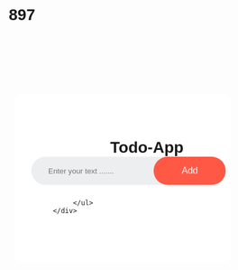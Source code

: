 # 897
<!DOCTYPE html>
<html lang="en">
<head>
     <meta charset="UTF-8">
     <meta name="viewport" content="width=device-width, initial-scale=1.0">
     <title>Todo app</title>
     <link rel="stylesheet" href="cssfile.css">
     <style>
          *{
     margin: 0;
     padding: 0;
     box-sizing: border-box;
     font-family: 'poppins',sans-serif;
}
.container{
   width: 100%;
   min-height: 100vh;
   /* background: linear-gradient(135deg, #153677, #4e085f); */
   /* background-color: #555;
   background-color: aliceblue; */
   padding: 10px;
}
.todo-app{
     width: 100%;
     max-width: 540px;
     background: #fff;
     margin: 100px auto 20px;
     padding: 40px 30px 70px;
     border-radius: 10px;
}
.row{
     display: flex;
     align-items: center;
     justify-content: space-between;
     background: #edeef0;
     border-radius: 30px;
     padding-left: 20px;
     margin-bottom: 25px;
}
input{
   flex: 1;
   border: none;
   outline: none;
   background: transparent;
   padding: 10px;
   font-weight: 14px;
}
button{
     border: none;
     outline: none;
     padding: 16px 50px;
     background: #ff5945;
     color: #fff;
     font-size: 16px;
     cursor: pointer;
     border-radius: 40px;
}
ul li{
     list-style: none;
     font-size: 17px;
     padding: 12px 8px 12px 50px;
     user-select: none;
     cursor: pointer;
     position: relative;
}
ul li::before{
     content: '';
     position: absolute;
     height: 28px;
     width: 28px;
     border-radius: 50%;
     background-image: url(Downloads/radio_button.jpg);
     background-size: cover;
     background-position: center;
     top: 12px;
     left: 0px;

}
ul li span{
     position: absolute;
     right: 0;
     top: 5px;
     width: 40px;
     height: 40px;
     font-size: 22px;
     color: #555;
     line-height: 40px;
     text-align: center;
     border-radius: 50%;
}
ul li span:hover{
     background: #edeef0;
}
     </style>

</head>
<body>   
  <div class="container">
      <div class="todo-app">
           <h1 style="margin-left: 140px;">Todo-App</h1>
           <div class="row">
               <input type="text" id="input-box" placeholder="Enter your text .......">
               <button onclick="AddTask()">Add</button>
           </div>
           <ul id="list-container">
               
           </ul>
      </div>
  </div>
  <script src="jsfile.js"></script>
  <script>
     const inputBox = document.getElementById("input-box");
const listContainer = document.getElementById("list-container");
function AddTask(){
     if(inputBox.value == ''){
          alert("you write must something!");
     }
     else{
          let li = document.createElement("li");
          li.innerHTML = inputBox.value;
          listContainer.appendChild(li);
          let span = document.createElement("span");
          span.innerHTML = "\u00d7";
          li.appendChild(span);
     }
     inputBox.value = "";
}

listContainer.addEventListener("click",function(e){
     if(e.target.tagName == "LI"){
          e.target.classList.toggle("checked");
     }
     else if(e.target.tagName == "SPAN"){
          e.target.parentElement.remove();
     }
},false
);
  </script>
</body>
</html>
